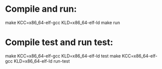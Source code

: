 # Compile and run:
make KCC=x86_64-elf-gcc KLD=x86_64-elf-ld
make run
# Compile test and run test:
make KCC=x86_64-elf-gcc KLD=x86_64-elf-ld test
make KCC=x86_64-elf-gcc KLD=x86_64-elf-ld run-test